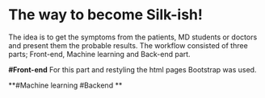 # The way to become Silk-ish!


The idea is to get the symptoms from the patients, MD students or doctors and present them the probable results. The workflow consisted of three parts; Front-end, Machine learning and Back-end part.

**#Front-end**
For this part and restyling the html pages Bootstrap was used.

**#Machine learning
#Backend
**
